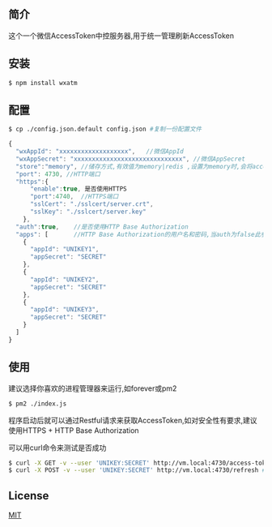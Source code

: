 ## 简介
这个一个微信AccessToken中控服务器,用于统一管理刷新AccessToken

## 安装

```bash
$ npm install wxatm
```
## 配置

```bash
$ cp ./config.json.default config.json #复制一份配置文件
```

```js
{
  "wxAppId": "xxxxxxxxxxxxxxxxxxx",   //微信AppId
  "wxAppSecret": "xxxxxxxxxxxxxxxxxxxxxxxxxxxxxx", //微信AppSecret
  "store":"memory", //储存方式,有效值为memory|redis ,设置为memory时,会将accessToken存储在变量中
  "port": 4730, //HTTP端口
  "https":{
      "enable":true, 是否使用HTTPS
      "port":4740,  //HTTPS端口
      "sslCert": "./sslcert/server.crt",
      "sslKey": "./sslcert/server.key"
    },
  "auth":true,    //是否使用HTTP Base Authorization
  "apps": [       //HTTP Base Authorization的用户名和密码,当auth为false此参数忽略
    {
      "appId": "UNIKEY1",
      "appSecret": "SECRET"
    },
    {
      "appId": "UNIKEY2",
      "appSecret": "SECRET"
    },
    {
      "appId": "UNIKEY3",
      "appSecret": "SECRET"
    }
  ]
}
```

## 使用

建议选择你喜欢的进程管理器来运行,如forever或pm2
```bash
$ pm2 ./index.js
```
程序启动后就可以通过Restful请求来获取AccessToken,如对安全性有要求,建议使用HTTPS + HTTP Base Authorization

可以用curl命令来测试是否成功
```bash
$ curl -X GET -v --user 'UNIKEY:SECRET' http://vm.local:4730/access-token.json #获取accessToken
$ curl -X POST -v --user 'UNIKEY:SECRET' http://vm.local:4730/refresh #手动刷新accessToken
```

## License

  [MIT](LICENSE)


